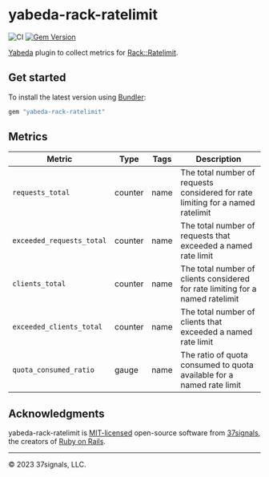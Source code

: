# yabeda-rack-ratelimit

![CI](https://github.com/basecamp/yabeda-rack-ratelimit/actions/workflows/ci.yml/badge.svg)
[![Gem Version](https://img.shields.io/gem/v/yabeda-rack-ratelimit.svg)](https://rubygems.org/gems/yabeda-rack-ratelimit)

[Yabeda] plugin to collect metrics for [Rack::Ratelimit].

## Get started

To install the latest version using [Bundler][bundler]:

```ruby
gem "yabeda-rack-ratelimit"
```

## Metrics

| Metric            | Type        | Tags                        | Description                                                        |
|-------------------|-------------|-----------------------------|--------------------------------------------------------------------|
| `requests_total`   | counter     | name | The total number of requests considered for rate limiting for a named ratelimit |
| `exceeded_requests_total`  | counter   | name | The total number of requests that exceeded a named rate limit |
| `clients_total`  | counter   | name | The total number of clients considered for rate limiting for a named ratelimit |
| `exceeded_clients_total`  | counter   | name | The total number of clients that exceeded a named rate limit |
| `quota_consumed_ratio`  | gauge   | name | The ratio of quota consumed to quota available for a named rate limit |

## Acknowledgments

yabeda-rack-ratelimit is [MIT-licensed](LICENSE.md) open-source software from [37signals](https://37signals.com/), the creators of [Ruby on Rails](https://rubyonrails.org).

---

© 2023 37signals, LLC.

[Yabeda]: https://github.com/yabeda-rb/yabeda
[Rack::Ratelimit]: https://github.com/jeremy/rack-ratelimit
[bundler]: https://bundler.io
[rubygems]: https://rubygems.org
